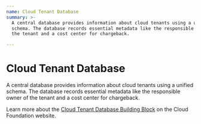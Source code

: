 ```yaml
---
name: Cloud Tenant Database
summary: >-
  A central database provides information about cloud tenants using a unified
  schema. The database records essential metadata like the responsible owner of
  the tenant and a cost center for chargeback.

---
```


# Cloud Tenant Database

A central database provides information about cloud tenants using a unified schema. The database records essential metadata like the responsible owner of the tenant and a cost center for chargeback.

Learn more about the [Cloud Tenant Database Building Block](https://cloudfoundation.org/maturity-model/tenant-management/cloud-tenant-database.html) on the Cloud Foundation website.
